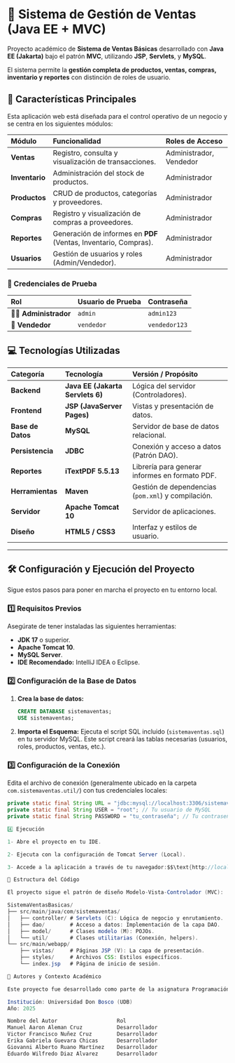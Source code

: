 # 🛒 Sistema de Gestión de Ventas (Java EE + MVC)

Proyecto académico de **Sistema de Ventas Básicas** desarrollado con **Java EE (Jakarta)** bajo el patrón **MVC**, utilizando **JSP**, **Servlets**, y **MySQL**.

El sistema permite la **gestión completa de productos, ventas, compras, inventario y reportes** con distinción de roles de usuario.

## 🌟 Características Principales

Esta aplicación web está diseñada para el control operativo de un negocio y se centra en los siguientes módulos:

| Módulo | Funcionalidad | Roles de Acceso |
| :--- | :--- | :--- |
| **Ventas** | Registro, consulta y visualización de transacciones. | Administrador, Vendedor |
| **Inventario** | Administración del stock de productos. | Administrador |
| **Productos** | CRUD de productos, categorías y proveedores. | Administrador |
| **Compras** | Registro y visualización de compras a proveedores. | Administrador |
| **Reportes** | Generación de informes en **PDF** (Ventas, Inventario, Compras). | Administrador |
| **Usuarios** | Gestión de usuarios y roles (Admin/Vendedor). | Administrador |

### 🔑 Credenciales de Prueba

| Rol | Usuario de Prueba | Contraseña |
| :--- | :--- | :--- |
| 👨‍💼 **Administrador** | `admin` | `admin123` |
| 🧾 **Vendedor** | `vendedor` | `vendedor123` |

## 💻 Tecnologías Utilizadas

| Categoría | Tecnología | Versión / Propósito |
| :--- | :--- | :--- |
| **Backend** | **Java EE (Jakarta Servlets 6)** | Lógica del servidor (Controladores). |
| **Frontend** | **JSP (JavaServer Pages)** | Vistas y presentación de datos. |
| **Base de Datos** | **MySQL** | Servidor de base de datos relacional. |
| **Persistencia** | **JDBC** | Conexión y acceso a datos (Patrón DAO). |
| **Reportes** | **iTextPDF 5.5.13** | Librería para generar informes en formato PDF. |
| **Herramientas** | **Maven** | Gestión de dependencias (`pom.xml`) y compilación. |
| **Servidor** | **Apache Tomcat 10** | Servidor de aplicaciones. |
| **Diseño** | **HTML5 / CSS3** | Interfaz y estilos de usuario. |

---

## 🛠️ Configuración y Ejecución del Proyecto

Sigue estos pasos para poner en marcha el proyecto en tu entorno local.

### 1️⃣ Requisitos Previos

Asegúrate de tener instaladas las siguientes herramientas:

* **JDK 17** o superior.
* **Apache Tomcat 10**.
* **MySQL Server**.
* **IDE Recomendado:** IntelliJ IDEA o Eclipse.

### 2️⃣ Configuración de la Base de Datos

1.  **Crea la base de datos:**
    ```sql
    CREATE DATABASE sistemaventas;
    USE sistemaventas;
    ```
2.  **Importa el Esquema:** Ejecuta el script SQL incluido (`sistemaventas.sql`) en tu servidor MySQL. Este script creará las tablas necesarias (usuarios, roles, productos, ventas, etc.).

### 3️⃣ Configuración de la Conexión

Edita el archivo de conexión (generalmente ubicado en la carpeta `com.sistemaventas.util/`) con tus credenciales locales:

```java
private static final String URL = "jdbc:mysql://localhost:3306/sistemaventas";
private static final String USER = "root"; // Tu usuario de MySQL
private static final String PASSWORD = "tu_contraseña"; // Tu contraseña de MySQL

4️⃣ Ejecución

1- Abre el proyecto en tu IDE.

2- Ejecuta con la configuración de Tomcat Server (Local).

3- Accede a la aplicación a través de tu navegador:$$\text{http://localhost:8080/SistemaVentasBasicas/}$$

📂 Estructura del Código

El proyecto sigue el patrón de diseño Modelo-Vista-Controlador (MVC):

SistemaVentasBasicas/
├── src/main/java/com/sistemaventas/
│   ├── controller/ # Servlets (C): Lógica de negocio y enrutamiento.
│   ├── dao/        # Acceso a datos: Implementación de la capa DAO.
│   ├── model/      # Clases modelo (M): POJOs.
│   └── util/       # Clases utilitarias (Conexión, helpers).
└── src/main/webapp/
    ├── vistas/     # Páginas JSP (V): La capa de presentación.
    ├── styles/     # Archivos CSS: Estilos específicos.
    └── index.jsp   # Página de inicio de sesión.

📝 Autores y Contexto Académico

Este proyecto fue desarrollado como parte de la asignatura Programación Orientada a Objetos (POO404).

Institución: Universidad Don Bosco (UDB)
Año: 2025

Nombre del Autor                   Rol
Manuel Aaron Aleman Cruz           Desarrollador
Victor Francisco Nuñez Cruz        Desarrollador
Erika Gabriela Guevara Chicas      Desarrollador
Giovanni Alberto Ruano Martínez    Desarrollador
Eduardo Wilfredo Diaz Alvarez      Desarrollador
